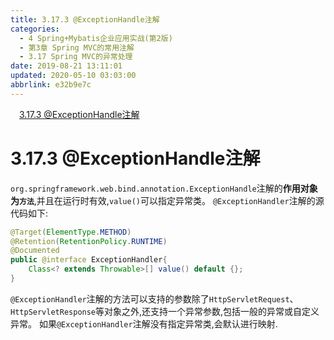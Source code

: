 ```yaml
---
title: 3.17.3 @ExceptionHandle注解
categories: 
  - 4 Spring+Mybatis企业应用实战(第2版)
  - 第3章 Spring MVC的常用注解
  - 3.17 Spring MVC的异常处理
date: 2019-08-21 13:11:01
updated: 2020-05-10 03:03:00
abbrlink: e32b9e7c
---
```

<div id='my_toc'><a href="/JavaReadingNotes/e32b9e7c/#3-17-3-ExceptionHandle注解" class="header_1">3.17.3 @ExceptionHandle注解</a>&nbsp;<br></div>
<style>.header_1{margin-left: 1em;}.header_2{margin-left: 2em;}.header_3{margin-left: 3em;}.header_4{margin-left: 4em;}.header_5{margin-left: 5em;}.header_6{margin-left: 6em;}</style>
<!--more-->
<script>if (navigator.platform.search('arm')==-1){document.getElementById('my_toc').style.display = 'none';}var e,p = document.getElementsByTagName('p');while (p.length>0) {e = p[0];e.parentElement.removeChild(e);}</script>

<!--end-->
# 3.17.3 @ExceptionHandle注解
`org.springframework.web.bind.annotation.ExceptionHandle`注解的**作用对象为`方法`**,并且在运行时有效,`value()`可以指定异常类。
`@ExceptionHandler`注解的源代码如下:
```java
@Target(ElementType.METHOD)
@Retention(RetentionPolicy.RUNTIME)
@Documented
public @interface ExceptionHandler{
    Class<? extends Throwable>[] value() default {};
}
```
`@ExceptionHandler`注解的方法可以支持的参数除了`HttpServletRequest`、`HttpServletResponse`等对象之外,还支持一个异常参数,包括一般的异常或自定义异常。
如果`@ExceptionHandler`注解没有指定异常类,会默认进行映射.

<!--SSTStop-->
